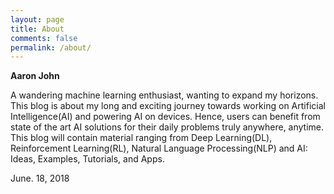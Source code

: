 ```yaml
---
layout: page
title: About
comments: false
permalink: /about/
---
```


**Aaron John**

A wandering machine learning enthusiast, wanting to expand my horizons. 
This blog is about my long and exciting journey towards working on Artificial Intelligence(AI) and powering AI on devices. Hence, users can benefit from state of the art AI solutions for their daily problems truly anywhere, anytime.
This blog will contain material ranging from Deep Learning(DL), Reinforcement Learning(RL), Natural Language Processing(NLP) and AI: Ideas, Examples, Tutorials, and Apps.

June. 18, 2018
